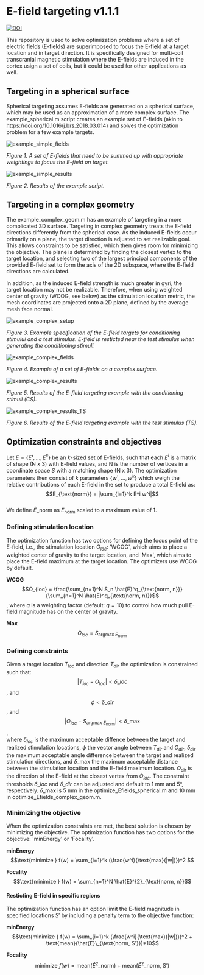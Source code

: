 # E-field targeting v1.1.1

[![DOI](https://zenodo.org/badge/DOI/10.5281/zenodo.15228343.svg)](https://doi.org/10.5281/zenodo.15228343)

This repository is used to solve optimization problems where a set of electric fields (E-fields) are superimposed to focus the E-field at a target location and in target direction. It is specifically designed for multi-coil transcranial magnetic stimulation where the E-fields are induced in the cortex usign a set of coils, but it could be used for other applications as well.

## Targeting in a spherical surface

Spherical targeting assumes E-fields are generated on a spherical surface, which may be used as an approximation of a more complex surface. The example_spherical.m script creates an example set of E-fields (akin to https://doi.org/10.1016/j.brs.2018.03.014) and solves the optimization problem for a few example targets.

![example_simple_fields](https://github.com/user-attachments/assets/2c97a65e-d50d-4ccf-886b-fcc55d2ae944)

*Figure 1. A set of E-fields that need to be summed up with appropriate weightings to focus the E-field on target.*

![example_simple_results](https://github.com/user-attachments/assets/5d3f9756-3cf0-426e-bc01-45a69d0bdfcb)

*Figure 2. Results of the example script.*

## Targeting in a complex geometry

The example_complex_geom.m has an example of targeting in a more complicated 3D surface. Targeting in complex geometry treats the E-field directions differently from the spherical case. As the induced E-fields occur primarily on a plane, the target direction is adjusted to set realizable goal. This allows constraints to be satisfied, which then gives room for minimizing the objective. The plane is determined by finding the closest vertex to the target location, and selecting two of the largest principal components of the provided E-field set to form the axis of the 2D subspace, where the E-field directions are calculated.

In addition, as the induced E-field strength is much greater in gyri, the target location may not be realizable. Therefore, when using weighted center of gravity (WCOG, see below) as the stimulation location metric, the mesh coordinates are projected onto a 2D plane, defined by the average mesh face normal.

![example_complex_setup](https://github.com/user-attachments/assets/a3df5151-2caf-4e45-8708-d3715d3761c2)

*Figure 3. Example specification of the E-field targets for conditioning stimului and a test stimulus. E-field is resticted near the test stimulus when generating the conditioning stimuli.*

![example_complex_fields](https://github.com/user-attachments/assets/72ce6f34-fd1a-4c02-a5d6-a49763d6b119)

*Figure 4. Example of a set of E-fields on a complex surface.*

![example_complex_results](https://github.com/user-attachments/assets/ba64f615-e41b-4563-8fe0-55c06bcdbc04)

*Figure 5. Results of the E-field targeting example with the conditioning stimuli (CS).*

![example_complex_results_TS](https://github.com/user-attachments/assets/7c8573d2-c458-4a57-9031-46064f522049)

*Figure 6. Results of the E-field targeting example with the test stimulus (TS).*

## Optimization constraints and objectives

Let $E = \{E¹,...,E^k\}$ be an $k$-sized set of E-fields, such that each $E^i$ is a matrix of shape (N x 3) with E-field values, and N is the number of vertices in a coordinate space $S$ with a matching shape (N x 3). The optimization parameters then consist of $k$ parameters $\{w¹,...,w^k\}$ which weigh the relative contributions of each E-field in the set to produce a total E-field as:\
$$E_{\text{norm}} = |\sum_{i=1}^k E^i w^i|$$\
We define $\hat{E}\_{\text{norm}}$ as $E_{\text{norm}}$ scaled to a maximum value of 1.

### Defining stimulation location
The optimization function has two options for defining the focus point of the E-field, i.e., the stimulation location $O_{loc}$: 'WCOG', which aims to place a weighted center of gravity to the target location, and 'Max', which aims to place the E-field maximum at the target location. The optimizers use WCOG by default.

**WCOG**\
$$O_{loc} = \frac{\sum_{n=1}^N S_n \hat{E}^q_{\text{norm, n}}}{\sum_{n=1}^N \hat{E}^q_{\text{norm, n}}}$$, where $q$ is a weighting factor (default: $q = 10$) to control how much pull E-field magnitude has on the center of gravity. 

**Max**\
$$O_{loc} = S_{\text{argmax } E_{\text{norm}}}$$

### Defining constraints
Given a target location $T_{loc}$ and direction $T_{dir}$ the optimization is constrained such that:\
$$|T_{loc} - O_{loc}| < \delta\_{loc}$$, and\
$$\phi < \delta\_{dir}$$, and\
$$|O_{loc} - S_{\text{argmax } E_{\text{norm}}}| < \delta\_{\text{max}}$$,\
where $\delta_{loc}$ is the maximum acceptable diffence between the target and realized stimulation locations, $\phi$ the vector angle between $T_{dir}$ and $O_{dir}$, $\delta_{dir}$ the maximum acceptable angle difference between the target and realized stimulation directions, and $\delta\_{\text{max}}$ the maximum acceptable distance between the stimulation location and the E-field maximum location. $O_{dir}$ is the direction of the E-field at the closest vertex from $O_{loc}$. The constraint thresholds $\delta\_{loc}$ and $\delta\_{dir}$ can be adjusted and default to 1 mm and 5°, respectively. $\delta\_{\text{max}}$ is 5 mm in the optimize_Efields_spherical.m and 10 mm in optimize_Efields_complex_geom.m.

### Minimizing the objective
When the optimization constraints are met, the best solution is chosen by minimizing the objective. The optimization function has two options for the objective: 'minEnergy' or 'Focality'.

**minEnergy**\
$$\text{minimize } f(w) =  \sum_{i=1}^k (\frac{w^i}{\text{max}(|w|)})^2 $$

**Focality**\
$$\text{minimize } f(w) = \sum_{n=1}^N \hat{E}^{2}_{\text{norm, n}}$$

#### Resticting E-field in specific regions
The optimization function has an option limit the E-field magnitude in specified locations $S'$ by including a penalty term to the objective function:

**minEnergy**\
$$\text{minimize } f(w) =  \sum_{i=1}^k (\frac{w^i}{\text{max}(|w|)})^2 + \text{mean}(\hat{E}\_{\text{norm, S'}})*10$$

**Focality**\
$$\text{minimize } f(w) = \text{mean}(\hat{E}^{2}\_{\text{norm}}) + \text{mean}(\hat{E}^{2}\_{\text{norm, S'}})$$
